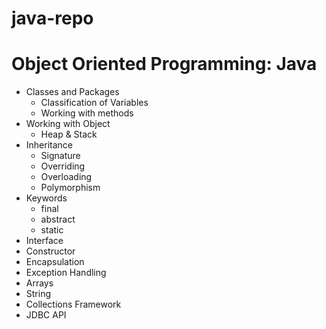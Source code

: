 # java-repo

Object Oriented Programming: Java
=================================

- Classes and Packages
	- Classification of Variables
	- Working with methods
- Working with Object
	- Heap & Stack
- Inheritance
	- Signature
	- Overriding
	- Overloading
	- Polymorphism
- Keywords
	- final 
	- abstract 
	- static 	
- Interface
- Constructor
- Encapsulation
- Exception Handling
- Arrays
- String
- Collections Framework
- JDBC API  
